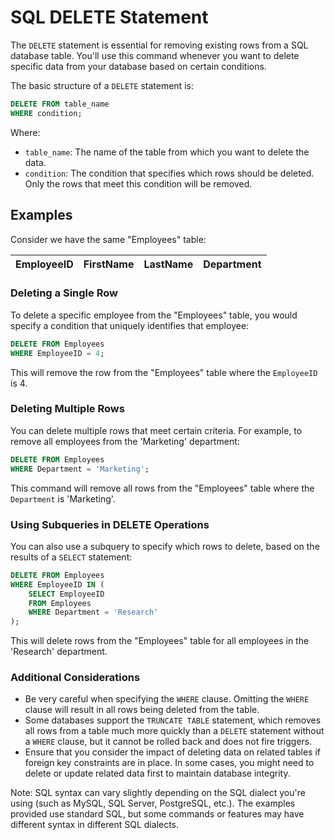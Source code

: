   # SQL DELETE Statement
  
  The `DELETE` statement is essential for removing existing rows from a SQL database table. You'll use this command whenever you want to delete specific data from your database based on certain conditions.
  
  The basic structure of a `DELETE` statement is:
  
  ```sql
  DELETE FROM table_name
  WHERE condition;
  ```
  
  Where:
  
  - `table_name`: The name of the table from which you want to delete the data.
  - `condition`: The condition that specifies which rows should be deleted. Only the rows that meet this condition will be removed.
  
  ## Examples
  Consider we have the same "Employees" table:
  
  | EmployeeID | FirstName | LastName | Department |
  |------------|-----------|----------|------------|
  
  ### Deleting a Single Row
  
  To delete a specific employee from the "Employees" table, you would specify a condition that uniquely identifies that employee:
  
  ```sql
  DELETE FROM Employees
  WHERE EmployeeID = 4;
  ```
  
  This will remove the row from the "Employees" table where the `EmployeeID` is 4.
  
  ### Deleting Multiple Rows
  
  You can delete multiple rows that meet certain criteria. For example, to remove all employees from the 'Marketing' department:
  
  ```sql
  DELETE FROM Employees
  WHERE Department = 'Marketing';
  ```
  
  This command will remove all rows from the "Employees" table where the `Department` is 'Marketing'.
  
  ### Using Subqueries in DELETE Operations
  
  You can also use a subquery to specify which rows to delete, based on the results of a `SELECT` statement:
  
  ```sql
  DELETE FROM Employees
  WHERE EmployeeID IN (
      SELECT EmployeeID
      FROM Employees
      WHERE Department = 'Research'
  );
  ```
  
  This will delete rows from the "Employees" table for all employees in the 'Research' department.
  
  ### Additional Considerations
  - Be very careful when specifying the `WHERE` clause. Omitting the `WHERE` clause will result in all rows being deleted from the table.
  - Some databases support the `TRUNCATE TABLE` statement, which removes all rows from a table much more quickly than a `DELETE` statement without a `WHERE` clause, but it cannot be rolled back and does not fire triggers.
  - Ensure that you consider the impact of deleting data on related tables if foreign key constraints are in place. In some cases, you might need to delete or update related data first to maintain database integrity.
  
  Note: SQL syntax can vary slightly depending on the SQL dialect you're using (such as MySQL, SQL Server, PostgreSQL, etc.). The examples provided use standard SQL, but some commands or features may have different syntax in different SQL dialects.
